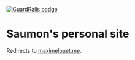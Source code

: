 
[![GuardRails badge](https://badges.production.guardrails.io/maximelouet/maximelouet.github.io.svg)](https://www.guardrails.io)

<h1>Saumon's personal site</h1>
<p>Redirects to <a href="https://maximelouet.me">maximelouet.me</a>.</p>
